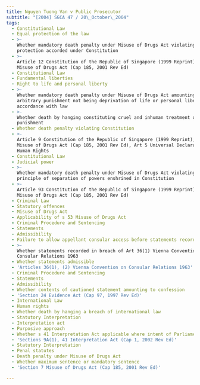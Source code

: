 ```yaml
---
title: Nguyen Tuong Van v Public Prosecutor
subtitle: "[2004] SGCA 47 / 20\_October\_2004"
tags:
  - Constitutional Law
  - Equal protection of the law
  - >-
    Whether mandatory death penalty under Misuse of Drugs Act violating equal
    protection accorded under Constitution
  - >-
    Article 12 Constitution of the Republic of Singapore (1999 Reprint), s 7
    Misuse of Drugs Act (Cap 185, 2001 Rev Ed)
  - Constitutional Law
  - Fundamental liberties
  - Right to life and personal liberty
  - >-
    Whether mandatory death penalty under Misuse of Drugs Act amounting to
    arbitrary punishment not being deprivation of life or personal liberty in
    accordance with law
  - >-
    Whether death by hanging constituting cruel and inhuman treatment or
    punishment
  - Whether death penalty violating Constitution
  - >-
    Article 9 Constitution of the Republic of Singapore (1999 Reprint), s 7
    Misuse of Drugs Act (Cap 185, 2001 Rev Ed), Art 5 Universal Declaration of
    Human Rights
  - Constitutional Law
  - Judicial power
  - >-
    Whether mandatory death penalty under Misuse of Drugs Act violating
    principle of separation of powers enshrined in Constitution
  - >-
    Article 93 Constitution of the Republic of Singapore (1999 Reprint), s 7
    Misuse of Drugs Act (Cap 185, 2001 Rev Ed)
  - Criminal Law
  - Statutory offences
  - Misuse of Drugs Act
  - Applicability of s 53 Misuse of Drugs Act
  - Criminal Procedure and Sentencing
  - Statements
  - Admissibility
  - Failure to allow appellant consular access before statements recorded
  - >-
    Whether statements recorded in breach of Art 36(1) Vienna Convention on
    Consular Relations 1963
  - Whether statements admissible
  - 'Articles 36(1), (2) Vienna Convention on Consular Relations 1963'
  - Criminal Procedure and Sentencing
  - Statements
  - Admissibility
  - Whether contents of cautioned statement amounting to confession
  - 'Section 24 Evidence Act (Cap 97, 1997 Rev Ed)'
  - International Law
  - Human rights
  - Whether death by hanging a breach of international law
  - Statutory Interpretation
  - Interpretation act
  - Purposive approach
  - Whether s 41 Interpretation Act applicable where intent of Parliament clear
  - 'Sections 9A(1), 41 Interpretation Act (Cap 1, 2002 Rev Ed)'
  - Statutory Interpretation
  - Penal statutes
  - Death penalty under Misuse of Drugs Act
  - Whether maximum sentence or mandatory sentence
  - 'Section 7 Misuse of Drugs Act (Cap 185, 2001 Rev Ed)'

---
```


